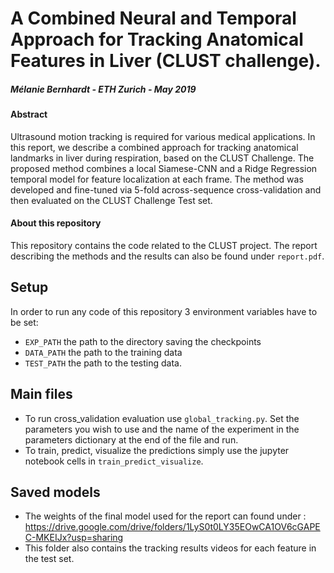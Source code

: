 # A Combined Neural and Temporal Approach for Tracking Anatomical Features in Liver (CLUST challenge).

##### Mélanie Bernhardt - ETH Zurich - May 2019

#### Abstract
Ultrasound motion tracking is required for various medical applications. In this report, we describe a combined approach for tracking anatomical landmarks in liver during respiration, based on the CLUST Challenge. The proposed method combines a local Siamese-CNN and a Ridge Regression temporal model for feature localization at each frame. The method was developed and fine-tuned via 5-fold across-sequence cross-validation and then evaluated on the CLUST Challenge Test set.

#### About this repository 
This repository contains the code related to the CLUST project.
The report describing the methods and the results can also be found under `report.pdf`.


## Setup
In order to run any code of this repository 3 environment variables have to be set:

* `EXP_PATH` the path to the directory saving the checkpoints
* `DATA_PATH` the path to the training data
* `TEST_PATH` the path to the testing data.

## Main files

* To run cross_validation evaluation use `global_tracking.py`. Set the parameters you wish to use and the name of the experiment in the parameters dictionary at the end of the file and run.
* To train, predict, visualize the predictions simply use the jupyter notebook cells in `train_predict_visualize`.

## Saved models

* The weights of the final model used for the report can found under : https://drive.google.com/drive/folders/1LyS0t0LY35EOwCA1OV6cGAPEC-MKEIJx?usp=sharing
* This folder also contains the tracking results videos for each feature in the test set.


